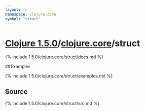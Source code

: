 ```yaml
---
layout: fn
namespace: clojure.core
symbol: "struct"
---
```


# [Clojure 1.5.0](../../)/[clojure.core](../)/struct

{% include 1.5.0/clojure.core/struct/docs.md %}

##Examples

{% include 1.5.0/clojure.core/struct/examples.md %}
## Source
{% include 1.5.0/clojure.core/struct/src.md %}

